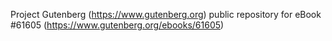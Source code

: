 Project Gutenberg (https://www.gutenberg.org) public repository for
eBook #61605 (https://www.gutenberg.org/ebooks/61605)

